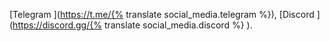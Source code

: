 [Telegram <i class="fa-brands fa-telegram"></i>](https://t.me/{% translate social_media.telegram %}),
[Discord <i class="fa-brands fa-discord"></i>](https://discord.gg/{% translate social_media.discord %} ).
